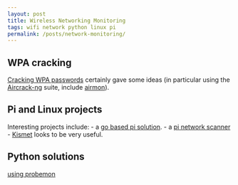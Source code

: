 ```yaml
---
layout: post
title: Wireless Networking Monitoring
tags: wifi network python linux pi 
permalink: /posts/network-monitoring/
---
```


## WPA cracking
[Cracking WPA passwords](https://www.thepolyglotdeveloper.com/2018/06/crack-wireless-passwords-raspberry-pi-aircrack/) certainly gave some ideas (in particular using the [Aircrack-ng](https://www.aircrack-ng.org/doku.php?id=Main#documentation) suite, include [airmon](https://www.aircrack-ng.org/doku.php?id=airmon-ng)). 

## Pi and Linux projects
Interesting projects include: 
	- a [go based pi solution](https://github.com/meyersj/wifi). 
	- a [pi network scanner](https://makezine.com/projects/build-raspberry-pi-network-scanner/)
	- [Kismet](https://kismetwireless.net/) looks to be very useful. 

## Python solutions 
[using probemon](https://www.jbrandsma.com/news/2018/01/02/catching-wifi-probes-using-a-raspberry-pi/)
